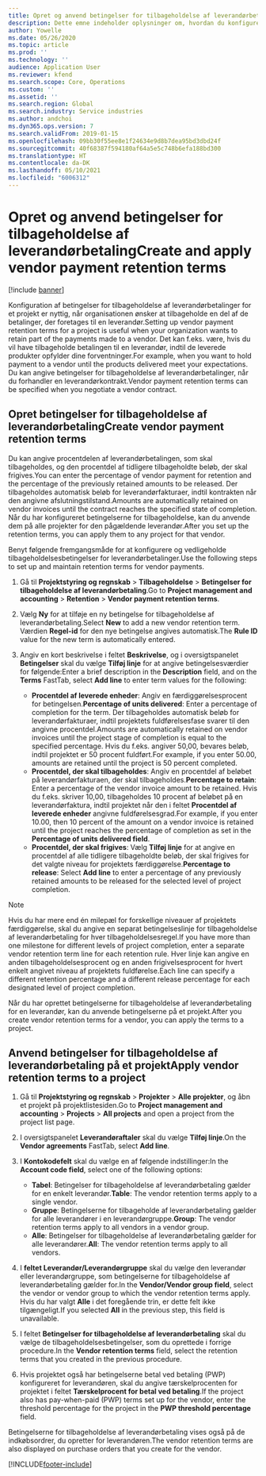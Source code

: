 ```yaml
---
title: Opret og anvend betingelser for tilbageholdelse af leverandørbetaling
description: Dette emne indeholder oplysninger om, hvordan du konfigurerer og vedligeholder tilbageholdelsesbetingelser for leverandørbetalinger.
author: Yowelle
ms.date: 05/26/2020
ms.topic: article
ms.prod: ''
ms.technology: ''
audience: Application User
ms.reviewer: kfend
ms.search.scope: Core, Operations
ms.custom: ''
ms.assetid: ''
ms.search.region: Global
ms.search.industry: Service industries
ms.author: andchoi
ms.dyn365.ops.version: 7
ms.search.validFrom: 2019-01-15
ms.openlocfilehash: 09bb30f55ee8e1f24634e9d8b7dea95bd3dbd24f
ms.sourcegitcommit: 40f68387f594180af64a5e5c748b6efa188bd300
ms.translationtype: HT
ms.contentlocale: da-DK
ms.lasthandoff: 05/10/2021
ms.locfileid: "6006312"
---
```

# <a name="create-and-apply-vendor-payment-retention-terms"></a><span data-ttu-id="40082-103">Opret og anvend betingelser for tilbageholdelse af leverandørbetaling</span><span class="sxs-lookup"><span data-stu-id="40082-103">Create and apply vendor payment retention terms</span></span>

[!include [banner](../includes/banner.md)] 

<span data-ttu-id="40082-104">Konfiguration af betingelser for tilbageholdelse af leverandørbetalinger for et projekt er nyttig, når organisationen ønsker at tilbageholde en del af de betalinger, der foretages til en leverandør.</span><span class="sxs-lookup"><span data-stu-id="40082-104">Setting up vendor payment retention terms for a project is useful when your organization wants to retain part of the payments made to a vendor.</span></span> <span data-ttu-id="40082-105">Det kan f.eks. være, hvis du vil have tilbageholde betalingen til en leverandør, indtil de leverede produkter opfylder dine forventninger.</span><span class="sxs-lookup"><span data-stu-id="40082-105">For example, when you want to hold payment to a vendor until the products delivered meet your expectations.</span></span> <span data-ttu-id="40082-106">Du kan angive betingelser for tilbageholdelse af leverandørbetalinger, når du forhandler en leverandørkontrakt.</span><span class="sxs-lookup"><span data-stu-id="40082-106">Vendor payment retention terms can be specified when you negotiate a vendor contract.</span></span>

## <a name="create-vendor-payment-retention-terms"></a><span data-ttu-id="40082-107">Opret betingelser for tilbageholdelse af leverandørbetaling</span><span class="sxs-lookup"><span data-stu-id="40082-107">Create vendor payment retention terms</span></span>

<span data-ttu-id="40082-108">Du kan angive procentdelen af leverandørbetalingen, som skal tilbageholdes, og den procentdel af tidligere tilbageholdte beløb, der skal frigives.</span><span class="sxs-lookup"><span data-stu-id="40082-108">You can enter the percentage of vendor payment for retention and the percentage of the previously retained amounts to be released.</span></span> <span data-ttu-id="40082-109">Der tilbageholdes automatisk beløb for leverandørfakturaer, indtil kontrakten når den angivne afslutningstilstand.</span><span class="sxs-lookup"><span data-stu-id="40082-109">Amounts are automatically retained on vendor invoices until the contract reaches the specified state of completion.</span></span> <span data-ttu-id="40082-110">Når du har konfigureret betingelserne for tilbageholdelse, kan du anvende dem på alle projekter for den pågældende leverandør.</span><span class="sxs-lookup"><span data-stu-id="40082-110">After you set up the retention terms, you can apply them to any project for that vendor.</span></span>

<span data-ttu-id="40082-111">Benyt følgende fremgangsmåde for at konfigurere og vedligeholde tilbageholdelsesbetingelser for leverandørbetalinger.</span><span class="sxs-lookup"><span data-stu-id="40082-111">Use the following steps to set up and maintain retention terms for vendor payments.</span></span> 

1. <span data-ttu-id="40082-112">Gå til **Projektstyring og regnskab** > **Tilbageholdelse** > **Betingelser for tilbageholdelse af leverandørbetaling**.</span><span class="sxs-lookup"><span data-stu-id="40082-112">Go to **Project management and accounting** > **Retention** > **Vendor payment retention terms**.</span></span>
2. <span data-ttu-id="40082-113">Vælg **Ny** for at tilføje en ny betingelse for tilbageholdelse af leverandørbetaling.</span><span class="sxs-lookup"><span data-stu-id="40082-113">Select **New** to add a new vendor retention term.</span></span> <span data-ttu-id="40082-114">Værdien **Regel-id** for den nye betingelse angives automatisk.</span><span class="sxs-lookup"><span data-stu-id="40082-114">The **Rule ID** value for the new term is automatically entered.</span></span> 
3. <span data-ttu-id="40082-115">Angiv en kort beskrivelse i feltet **Beskrivelse**, og i oversigtspanelet **Betingelser** skal du vælge **Tilføj linje** for at angive betingelsesværdier for følgende:</span><span class="sxs-lookup"><span data-stu-id="40082-115">Enter a brief description in the **Description** field, and on the **Terms** FastTab, select **Add line** to enter term values for the following:</span></span>

   - <span data-ttu-id="40082-116">**Procentdel af leverede enheder**: Angiv en færdiggørelsesprocent for betingelsen.</span><span class="sxs-lookup"><span data-stu-id="40082-116">**Percentage of units delivered**: Enter a percentage of completion for the term.</span></span> <span data-ttu-id="40082-117">Der tilbageholdes automatisk beløb for leverandørfakturaer, indtil projektets fuldførelsesfase svarer til den angivne procentdel.</span><span class="sxs-lookup"><span data-stu-id="40082-117">Amounts are automatically retained on vendor invoices until the project stage of completion is equal to the specified percentage.</span></span> <span data-ttu-id="40082-118">Hvis du f.eks. angiver 50,00, bevares beløb, indtil projektet er 50 procent fuldført.</span><span class="sxs-lookup"><span data-stu-id="40082-118">For example, if you enter 50.00, amounts are retained until the project is 50 percent completed.</span></span>
   - <span data-ttu-id="40082-119">**Procentdel, der skal tilbageholdes**: Angiv en procentdel af beløbet på leverandørfakturaen, der skal tilbageholdes.</span><span class="sxs-lookup"><span data-stu-id="40082-119">**Percentage to retain**: Enter a percentage of the vendor invoice amount to be retained.</span></span> <span data-ttu-id="40082-120">Hvis du f.eks. skriver 10,00, tilbageholdes 10 procent af beløbet på en leverandørfaktura, indtil projektet når den i feltet **Procentdel af leverede enheder** angivne fuldførelsesgrad.</span><span class="sxs-lookup"><span data-stu-id="40082-120">For example, if you enter 10.00, then 10 percent of the amount on a vendor invoice is retained until the project reaches the percentage of completion as set in the **Percentage of units delivered field**.</span></span>
   - <span data-ttu-id="40082-121">**Procentdel, der skal frigives**: Vælg **Tilføj linje** for at angive en procentdel af alle tidligere tilbageholdte beløb, der skal frigives for det valgte niveau for projektets færdiggørelse.</span><span class="sxs-lookup"><span data-stu-id="40082-121">**Percentage to release**: Select **Add line** to enter a percentage of any previously retained amounts to be released for the selected level of project completion.</span></span>

> [!NOTE]
> <span data-ttu-id="40082-122">Hvis du har mere end én milepæl for forskellige niveauer af projektets færdiggørelse, skal du angive en separat betingelseslinje for tilbageholdelse af leverandørbetaling for hver tilbageholdelsesregel.</span><span class="sxs-lookup"><span data-stu-id="40082-122">If you have more than one milestone for different levels of project completion, enter a separate vendor retention term line for each retention rule.</span></span> <span data-ttu-id="40082-123">Hver linje kan angive en anden tilbageholdelsesprocent og en anden frigivelsesprocent for hvert enkelt angivet niveau af projektets fuldførelse.</span><span class="sxs-lookup"><span data-stu-id="40082-123">Each line can specify a different retention percentage and a different release percentage for each designated level of project completion.</span></span>

<span data-ttu-id="40082-124">Når du har oprettet betingelserne for tilbageholdelse af leverandørbetaling for en leverandør, kan du anvende betingelserne på et projekt.</span><span class="sxs-lookup"><span data-stu-id="40082-124">After you create vendor retention terms for a vendor, you can apply the terms to a project.</span></span>

## <a name="apply-vendor-retention-terms-to-a-project"></a><span data-ttu-id="40082-125">Anvend betingelser for tilbageholdelse af leverandørbetaling på et projekt</span><span class="sxs-lookup"><span data-stu-id="40082-125">Apply vendor retention terms to a project</span></span>

1. <span data-ttu-id="40082-126">Gå til **Projektstyring og regnskab** > **Projekter** > **Alle projekter**, og åbn et projekt på projektlistesiden.</span><span class="sxs-lookup"><span data-stu-id="40082-126">Go to **Project management and accounting** > **Projects** > **All projects** and open a project from the project list page.</span></span>
2. <span data-ttu-id="40082-127">I oversigtspanelet **Leverandøraftaler** skal du vælge **Tilføj linje**.</span><span class="sxs-lookup"><span data-stu-id="40082-127">On the **Vendor agreements** FastTab, select **Add line**.</span></span>
3. <span data-ttu-id="40082-128">I **Kontokodefelt** skal du vælge en af følgende indstillinger:</span><span class="sxs-lookup"><span data-stu-id="40082-128">In the **Account code field**, select one of the following options:</span></span> 

   - <span data-ttu-id="40082-129">**Tabel**: Betingelser for tilbageholdelse af leverandørbetaling gælder for en enkelt leverandør.</span><span class="sxs-lookup"><span data-stu-id="40082-129">**Table**: The vendor retention terms apply to a single vendor.</span></span>
   - <span data-ttu-id="40082-130">**Gruppe**: Betingelserne for tilbageholde af leverandørbetaling gælder for alle leverandører i en leverandørgruppe.</span><span class="sxs-lookup"><span data-stu-id="40082-130">**Group**: The vendor retention terms apply to all vendors in a vendor group.</span></span>
   - <span data-ttu-id="40082-131">**Alle**: Betingelser for tilbageholdelse af leverandørbetaling gælder for alle leverandører.</span><span class="sxs-lookup"><span data-stu-id="40082-131">**All**: The vendor retention terms apply to all vendors.</span></span>

4. <span data-ttu-id="40082-132">I **feltet Leverandør/Leverandørgruppe** skal du vælge den leverandør eller leverandørgruppe, som betingelserne for tilbageholdelse af leverandørbetaling gælder for.</span><span class="sxs-lookup"><span data-stu-id="40082-132">In the **Vendor/Vendor group field**, select the vendor or vendor group to which the vendor retention terms apply.</span></span> <span data-ttu-id="40082-133">Hvis du har valgt **Alle** i det foregående trin, er dette felt ikke tilgængeligt.</span><span class="sxs-lookup"><span data-stu-id="40082-133">If you selected **All** in the previous step, this field is unavailable.</span></span>
5. <span data-ttu-id="40082-134">I feltet **Betingelser for tilbageholdelse af leverandørbetaling** skal du vælge de tilbageholdelsesbetingelser, som du oprettede i forrige procedure.</span><span class="sxs-lookup"><span data-stu-id="40082-134">In the **Vendor retention terms** field, select the retention terms that you created in the previous procedure.</span></span>
6. <span data-ttu-id="40082-135">Hvis projektet også har betingelserne betal ved betaling (PWP) konfigureret for leverandøren, skal du angive tærskelprocenten for projektet i feltet **Tærskelprocent for betal ved betaling**.</span><span class="sxs-lookup"><span data-stu-id="40082-135">If the project also has pay-when-paid (PWP) terms set up for the vendor, enter the threshold percentage for the project in the **PWP threshold percentage** field.</span></span>

<span data-ttu-id="40082-136">Betingelserne for tilbageholdelse af leverandørbetaling vises også på de indkøbsordrer, du opretter for leverandøren.</span><span class="sxs-lookup"><span data-stu-id="40082-136">The vendor retention terms are also displayed on purchase orders that you create for the vendor.</span></span>


[!INCLUDE[footer-include](../includes/footer-banner.md)]